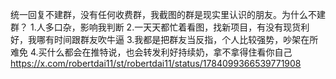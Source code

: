 统一回复不建群，没有任何收费群，我截图的群是现实里认识的朋友。为什么不建群？
1.人多口杂，影响我判断
2.一天天都忙着看图，找新项目，有没有现货利好，我哪有时间跟群友吹牛逼
3.我都是把群友当反指，个人比较强势，吵架在所难免
4.买什么都会在推特说，也会转发利好持续奶，拿不拿得住看你自己 https://x.com/robertdai11/st/robertdai11/status/1784099366539771908